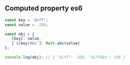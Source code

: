 ##  Computed property es6

```js
const key = 'diff';
const value = -256;

const obj = {
   [key]: value,
   [`${key}Abs`]: Math.abs(value)
};

console.log(obj); // { "diff": -256, "diffAbs": 256 }
```
